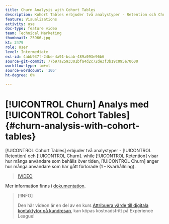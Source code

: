 ```yaml
---
title: Churn Analysis with Cohort Tables
description: Kohort Tables erbjuder två analystyper - Retention och Churn. Medan Kvarhållning visar hur många användare som behålls över tid, visar Churn-alternativet hur många användare som har gått förlorade (1 - Kvarhållning).
feature: Visualizations
activity: use
doc-type: feature video
team: Technical Marketing
thumbnail: 25966.jpg
kt: 2479
role: User
level: Intermediate
exl-id: 4abb937f-24be-4a91-bcab-489a093e96b6
source-git-commit: 77b97a2593301bfa4d2c72de3f3b19c095e70600
workflow-type: tm+mt
source-wordcount: '105'
ht-degree: 0%

---
```


# [!UICONTROL Churn] Analys med [!UICONTROL Cohort Tables] {#churn-analysis-with-cohort-tables}

[!UICONTROL Cohort Tables] erbjuder två analystyper - [!UICONTROL Retention] och [!UICONTROL Churn]. while [!UICONTROL Retention] visar hur många användare som behålls över tiden, [!UICONTROL Churn] anger hur många användare som har gått förlorade (1 - Kvarhållning).

>[!VIDEO](https://video.tv.adobe.com/v/25966/?quality=12)

Mer information finns i [dokumentation](https://experienceleague.adobe.com/docs/analytics/analyze/analysis-workspace/visualizations/cohort-table/cohort-analysis.html?lang=en).

>[!INFO]
>
> Den här videon är en del av en kurs [Attribuera värde till digitala kontaktytor på kundresan](https://experienceleague.adobe.com/?recommended=Analytics-U-1-2020.2), kan köpas kostnadsfritt på Experience League!
